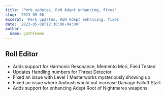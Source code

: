 ```yaml
---
title: 'Perk updates, RoN Adept enhancing, fixes'
slug: '2023-05-08'
excerpt: 'Perk updates, RoN Adept enhancing, fixes'
date: '2023-05-08T12:30:00-04:00'
author:
  name: gothfemme
---
```


## Roll Editor

- Adds support for Harmonic Resonance, Memento Mori, Field Tested
- Updates Handling numbers for Threat Detector
- Fixed an issue with Level 1 Masterworks mysteriously showing up
- Fixed an issue where Ambush would not increase Damage Falloff Start
- Adds support for enhancing Adept Root of Nightmares weapons